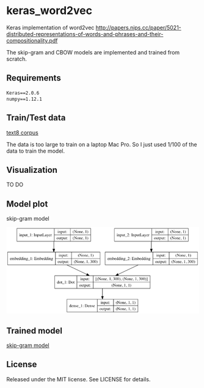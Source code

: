 # keras_word2vec
Keras implementation of word2vec http://papers.nips.cc/paper/5021-distributed-representations-of-words-and-phrases-and-their-compositionality.pdf

The skip-gram and CBOW models are implemented and trained from scratch.

## Requirements
    Keras==2.0.6
    numpy==1.12.1

## Train/Test data
[text8 corpus](http://mattmahoney.net/dc/text8.zip)

The data is too large to train on a laptop Mac Pro. So I just used 1/100 of the data to train the model.

## Visualization
TO DO

## Model plot
skip-gram model
<p>
  <img src="https://github.com/shuuchen/keras_word2vec/blob/master/sg.png" />
</p>

## Trained model
[skip-gram model](https://drive.google.com/drive/u/0/folders/0B1kiZ83NkrbDUlViNEVwOUdqQ2M)

## License
Released under the MIT license. See LICENSE for details.
